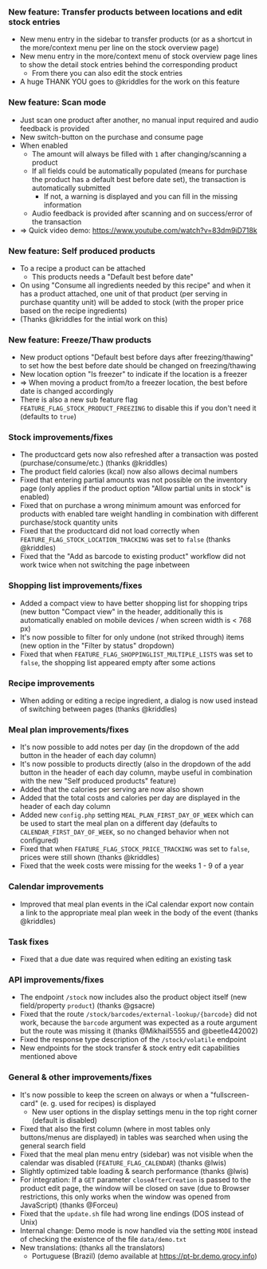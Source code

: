 ### New feature: Transfer products between locations and edit stock entries
- New menu entry in the sidebar to transfer products (or as a shortcut in the more/context menu per line on the stock overview page)
- New menu entry in the more/context menu of stock overview page lines to show the detail stock entries behind the corresponding product
  - From there you can also edit the stock entries
- A huge THANK YOU goes to @kriddles for the work on this feature

### New feature: Scan mode
- Just scan one product after another, no manual input required and audio feedback is provided
- New switch-button on the purchase and consume page
- When enabled
  - The amount will always be filled with `1` after changing/scanning a product
  - If all fields could be automatically populated (means for purchase the product has a default best before date set), the transaction is automatically submitted
    - If not, a warning is displayed and you can fill in the missing information
  - Audio feedback is provided after scanning and on success/error of the transaction
- => Quick video demo: https://www.youtube.com/watch?v=83dm9iD718k

### New feature: Self produced products
- To a recipe a product can be attached
  - This products needs a "Default best before date"
- On using "Consume all ingredients needed by this recipe" and when it has a product attached, one unit of that product (per serving in purchase quantity unit) will be added to stock (with the proper price based on the recipe ingredients)
- (Thanks @kriddles for the intial work on this)

### New feature: Freeze/Thaw products
- New product options "Default best before days after freezing/thawing" to set how the best before date should be changed on freezing/thawing
- New location option "Is freezer" to indicate if the location is a freezer
- => When moving a product from/to a freezer location, the best before date is changed accordingly
- There is also a new sub feature flag `FEATURE_FLAG_STOCK_PRODUCT_FREEZING` to disable this if you don't need it (defaults to `true`)

### Stock improvements/fixes
- The productcard gets now also refreshed after a transaction was posted (purchase/consume/etc.) (thanks @kriddles)
- The product field calories (kcal) now also allows decimal numbers
- Fixed that entering partial amounts was not possible on the inventory page (only applies if the product option "Allow partial units in stock" is enabled)
- Fixed that on purchase a wrong minimum amount was enforced for products with enabled tare weight handling in combination with different purchase/stock quantity units
- Fixed that the productcard did not load correctly when `FEATURE_FLAG_STOCK_LOCATION_TRACKING` was set to `false` (thanks @kriddles)
- Fixed that the "Add as barcode to existing product" workflow did not work twice when not switching the page inbetween

### Shopping list improvements/fixes
- Added a compact view to have better shopping list for shopping trips (new button "Compact view" in the header, additionally this is automatically enabled on mobile devices / when screen width is < 768 px)
- It's now possible to filter for only undone (not striked through) items (new option in the "Filter by status" dropdown)
- Fixed that when `FEATURE_FLAG_SHOPPINGLIST_MULTIPLE_LISTS` was set to `false`, the shopping list appeared empty after some actions

### Recipe improvements
- When adding or editing a recipe ingredient, a dialog is now used instead of switching between pages (thanks @kriddles)

### Meal plan improvements/fixes
- It's now possible to add notes per day (in the dropdown of the add button in the header of each day column)
- It's now possible to products directly (also in the dropdown of the add button in the header of each day column, maybe useful in combination with the new "Self produced products" feature)
- Added that the calories per serving are now also shown
- Added that the total costs and calories per day are displayed in the header of each day column
- Added new `config.php` setting `MEAL_PLAN_FIRST_DAY_OF_WEEK` which can be used to start the meal plan on a different day (defaults to `CALENDAR_FIRST_DAY_OF_WEEK`, so no changed behavior when not configured)
- Fixed that when `FEATURE_FLAG_STOCK_PRICE_TRACKING` was set to `false`, prices were still shown (thanks @kriddles)
- Fixed that the week costs were missing for the weeks 1 - 9 of a year

### Calendar improvements
- Improved that meal plan events in the iCal calendar export now contain a link to the appropriate meal plan week in the body of the event (thanks @kriddles)

### Task fixes
- Fixed that a due date was required when editing an existing task

### API improvements/fixes
- The endpoint `/stock` now includes also the product object itself (new field/property `product`) (thanks @gsacre)
- Fixed that the route `/stock/barcodes/external-lookup/{barcode}` did not work, because the `barcode` argument was expected as a route argument but the route was missing it (thanks @Mikhail5555 and @beetle442002)
- Fixed the response type description of the `/stock/volatile` endpoint
- New endpoints for the stock transfer & stock entry edit capabilities mentioned above

### General & other improvements/fixes
- It's now possible to keep the screen on always or when a "fullscreen-card" (e. g. used for recipes) is displayed
  - New user options in the display settings menu in the top right corner (default is disabled)
- Fixed that also the first column (where in most tables only buttons/menus are displayed) in tables was searched when using the general search field
- Fixed that the meal plan menu entry (sidebar) was not visible when the calendar was disabled (`FEATURE_FLAG_CALENDAR`) (thanks @lwis)
- Slightly optimized table loading & search performance (thanks @lwis)
- For integration: If a `GET` parameter `closeAfterCreation` is passed to the product edit page, the window will be closed on save (due to Browser restrictions, this only works when the window was opened from JavaScript) (thanks @Forceu)
- Fixed that the `update.sh` file had wrong line endings (DOS instead of Unix)
- Internal change: Demo mode is now handled via the setting `MODE` instead of checking the existence of the file `data/demo.txt`
- New translations: (thanks all the translators)
  - Portuguese (Brazil) (demo available at https://pt-br.demo.grocy.info)
